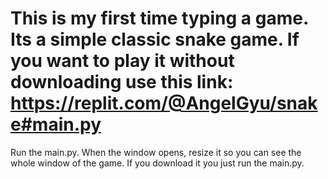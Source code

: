 # This is my first time typing a game. Its a simple classic snake game. If you want to play it without downloading use this link: https://replit.com/@AngelGyu/snake#main.py
Run the main.py. When the window opens, resize it so you can see the whole window of the game. If you download it you just run the main.py.
